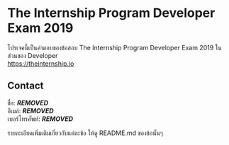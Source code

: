 # The Internship Program Developer Exam 2019

โปรเจคนี้เป็นคำตอบของข้อสอบ The Internship Program Developer Exam 2019 ในส่วนของ Developer  
https://theinternship.io

## Contact

ชื่อ: ***REMOVED***  
อีเมล์: ***REMOVED***  
เบอร์โทรศัพท์: ***REMOVED***

รายละเอียดเพิ่มเติมเกี่ยวกับแต่ละข้อ ให้ดู README.md ของข้อนั้นๆ

